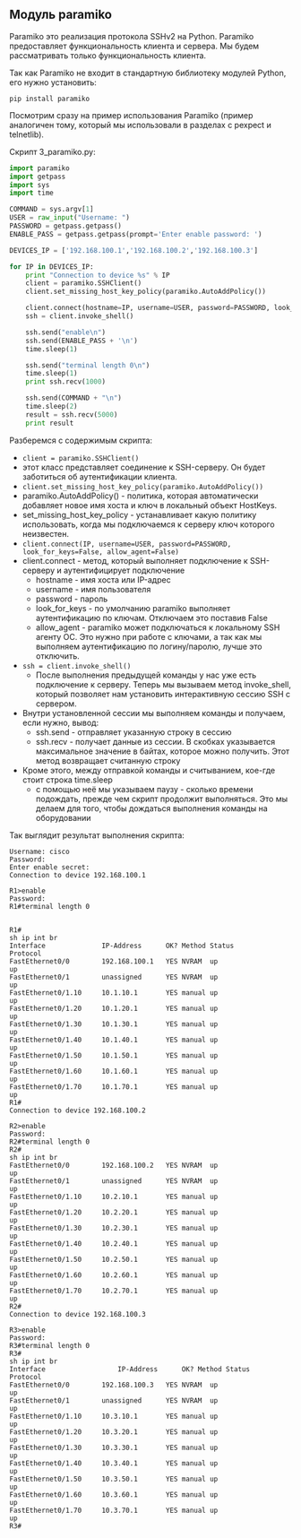 ## Модуль paramiko

Paramiko это реализация протокола SSHv2 на Python. Paramiko предоставляет функциональность клиента и сервера. Мы будем рассматривать только функциональность клиента.

Так как Paramiko не входит в стандартную библиотеку модулей Python, его нужно установить:
```
pip install paramiko
```

Посмотрим сразу на пример использования Paramiko (пример аналогичен тому, который мы использовали в разделах с pexpect и telnetlib).

Скрипт 3_paramiko.py:
```python
import paramiko
import getpass
import sys
import time

COMMAND = sys.argv[1]
USER = raw_input("Username: ")
PASSWORD = getpass.getpass()
ENABLE_PASS = getpass.getpass(prompt='Enter enable password: ')

DEVICES_IP = ['192.168.100.1','192.168.100.2','192.168.100.3']

for IP in DEVICES_IP:
    print "Connection to device %s" % IP
    client = paramiko.SSHClient()
    client.set_missing_host_key_policy(paramiko.AutoAddPolicy())

    client.connect(hostname=IP, username=USER, password=PASSWORD, look_for_keys=False, allow_agent=False)
    ssh = client.invoke_shell()

    ssh.send("enable\n")
    ssh.send(ENABLE_PASS + '\n')
    time.sleep(1)

    ssh.send("terminal length 0\n")
    time.sleep(1)
    print ssh.recv(1000)

    ssh.send(COMMAND + "\n")
    time.sleep(2)
    result = ssh.recv(5000)
    print result
```

Разберемся с содержимым скрипта:
* ```client = paramiko.SSHClient()```
 * этот класс представляет соединение к SSH-серверу. Он будет заботиться об аутентификации клиента.
* ```client.set_missing_host_key_policy(paramiko.AutoAddPolicy())```
 * paramiko.AutoAddPolicy() - политика, которая автоматически добавляет новое имя хоста и ключ в локальный объект HostKeys.
 * set_missing_host_key_policy - устанавливает какую политику использовать, когда мы подключаемся к серверу ключ которого неизвестен.
* ```client.connect(IP, username=USER, password=PASSWORD, look_for_keys=False, allow_agent=False)```
 * client.connect - метод, который выполняет подключение к SSH-серверу и аутентифицирует подключение
   * hostname - имя хоста или IP-адрес
   * username - имя пользователя
   * password - пароль
   * look_for_keys - по умолчанию paramiko выполняет аутентификацию по ключам. Отключаем это поставив False
   * allow_agent - paramiko может подключаться к локальному SSH агенту ОС. Это нужно при работе с ключами, а так как мы выполняем аутентификацию по логину/паролю, лучше это отключить.
 * ```ssh = client.invoke_shell()```
   * После выполнения предыдущей команды у нас уже есть подключение к серверу. Теперь мы вызываем метод invoke_shell, который позволяет нам установить интерактивную сессию SSH с сервером.
 * Внутри установленной сессии мы выполняем команды и получаем, если нужно, вывод:
   * ssh.send - отправляет указанную строку в сессию
   * ssh.recv - получает данные из сессии. В скобках указывается максимальное значение в байтах, которое можно получить. Этот метод возвращает считанную строку
 * Кроме этого, между отправкой команды и считыванием, кое-где стоит строка time.sleep
   * с помощью неё мы указываем паузу - сколько времени подождать, прежде чем скрипт продолжит выполняться. Это мы делаем для того, чтобы дождаться выполнения команды на оборудовании

Так выглядит результат выполнения скрипта:
```
Username: cisco
Password:
Enter enable secret:
Connection to device 192.168.100.1

R1>enable
Password:
R1#terminal length 0


R1#
sh ip int br
Interface              IP-Address      OK? Method Status                Protocol
FastEthernet0/0        192.168.100.1   YES NVRAM  up                    up
FastEthernet0/1        unassigned      YES NVRAM  up                    up
FastEthernet0/1.10     10.1.10.1       YES manual up                    up
FastEthernet0/1.20     10.1.20.1       YES manual up                    up
FastEthernet0/1.30     10.1.30.1       YES manual up                    up
FastEthernet0/1.40     10.1.40.1       YES manual up                    up
FastEthernet0/1.50     10.1.50.1       YES manual up                    up
FastEthernet0/1.60     10.1.60.1       YES manual up                    up
FastEthernet0/1.70     10.1.70.1       YES manual up                    up
R1#
Connection to device 192.168.100.2

R2>enable
Password:
R2#terminal length 0
R2#
sh ip int br
FastEthernet0/0        192.168.100.2   YES NVRAM  up                    up
FastEthernet0/1        unassigned      YES NVRAM  up                    up
FastEthernet0/1.10     10.2.10.1       YES manual up                    up
FastEthernet0/1.20     10.2.20.1       YES manual up                    up
FastEthernet0/1.30     10.2.30.1       YES manual up                    up
FastEthernet0/1.40     10.2.40.1       YES manual up                    up
FastEthernet0/1.50     10.2.50.1       YES manual up                    up
FastEthernet0/1.60     10.2.60.1       YES manual up                    up
FastEthernet0/1.70     10.2.70.1       YES manual up                    up
R2#
Connection to device 192.168.100.3

R3>enable
Password:
R3#terminal length 0
R3#
sh ip int br
Interface                  IP-Address      OK? Method Status                Protocol
FastEthernet0/0        192.168.100.3   YES NVRAM  up                    up
FastEthernet0/1        unassigned      YES NVRAM  up                    up
FastEthernet0/1.10     10.3.10.1       YES manual up                    up
FastEthernet0/1.20     10.3.20.1       YES manual up                    up
FastEthernet0/1.30     10.3.30.1       YES manual up                    up
FastEthernet0/1.40     10.3.40.1       YES manual up                    up
FastEthernet0/1.50     10.3.50.1       YES manual up                    up
FastEthernet0/1.60     10.3.60.1       YES manual up                    up
FastEthernet0/1.70     10.3.70.1       YES manual up                    up
R3#

```
